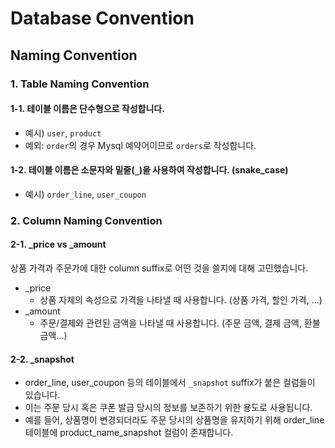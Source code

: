 # Database Convention

## Naming Convention

### 1. Table Naming Convention

#### 1-1. 테이블 이름은 단수형으로 작성합니다.

- 예시) `user`, `product`
- 예외: `order`의 경우 Mysql 예약어이므로 `orders`로 작성합니다.

#### 1-2. 테이블 이름은 소문자와 밑줄(`_`)을 사용하여 작성합니다. (snake_case)

- 예시) `order_line`, `user_coupon`

### 2. Column Naming Convention

#### 2-1. _price vs _amount

상품 가격과 주문가에 대한 column suffix로 어떤 것을 쓸지에 대해 고민했습니다.

- _price
    - 상품 자체의 속성으로 가격을 나타낼 때 사용합니다. (상품 가격, 할인 가격, ...)
- _amount
    - 주문/결제와 관련된 금액을 나타낼 때 사용합니다. (주문 금액, 결제 금액, 환불 금액...)

#### 2-2. _snapshot

- order_line, user_coupon 등의 테이블에서 `_snapshot` suffix가 붙은 컬럼들이 있습니다.
- 이는 주문 당시 혹은 쿠폰 발급 당시의 정보를 보존하기 위한 용도로 사용됩니다.
- 예를 들어, 상품명이 변경되더라도 주문 당시의 상품명을 유지하기 위해 order_line 테이블에 product_name_snapshot 컬럼이 존재합니다.
